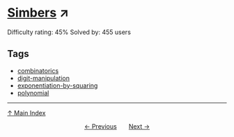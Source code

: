# [Simbers](https://projecteuler.net/problem=520) ↗️

Difficulty rating: 45%
Solved by: 455 users
## Tags

- [combinatorics](../tags/combinatorics.md)
- [digit-manipulation](../tags/digit-manipulation.md)
- [exponentiation-by-squaring](../tags/exponentiation-by-squaring.md)
- [polynomial](../tags/polynomial.md)



---

[↑ Main Index](../README.md)


<div align=center><a href='519.md'>← Previous</a> &nbsp;&nbsp; &nbsp;&nbsp;  <a href='521.md'>Next →</a></div>

